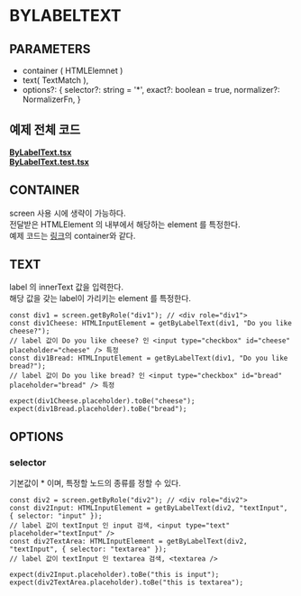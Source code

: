 # BYLABELTEXT

## PARAMETERS

- container ( HTMLElemnet )
- text( TextMatch ),
- options?: {
  selector?: string = '\*',
  exact?: boolean = true,
  normalizer?: NormalizerFn,
  }

## 예제 전체 코드

**[ByLabelText.tsx](./ByLabelText.tsx)**<br/>
**[ByLabelText.test.tsx](./ByLabelText.test.tsx)**<br/>

## CONTAINER

screen 사용 시에 생략이 가능하다. <br/>
전달받은 HTMLElement 의 내부에서 해당하는 element 를 특정한다. <br/>
예제 코드는 [링크](../1-1.ByRole/README.md)의 container와 같다. <br/>

## TEXT

label 의 innerText 값을 입력한다. <br/>
해당 값을 갖는 label이 가리키는 element 를 특정한다. <br/>

```tsx
const div1 = screen.getByRole("div1"); // <div role="div1">
const div1Cheese: HTMLInputElement = getByLabelText(div1, "Do you like cheese?");
// label 값이 Do you like cheese? 인 <input type="checkbox" id="cheese" placeholder="cheese" /> 특정
const div1Bread: HTMLInputElement = getByLabelText(div1, "Do you like bread?");
// label 값이 Do you like bread? 인 <input type="checkbox" id="bread" placeholder="bread" /> 특정

expect(div1Cheese.placeholder).toBe("cheese");
expect(div1Bread.placeholder).toBe("bread");
```

## OPTIONS

### selector

기본값이 \* 이며, 특정할 노드의 종류를 정할 수 있다. <br/>

```tsx
const div2 = screen.getByRole("div2"); // <div role="div2">
const div2Input: HTMLInputElement = getByLabelText(div2, "textInput", { selector: "input" });
// label 값이 textInput 인 input 검색, <input type="text" placeholder="textInput" />
const div2TextArea: HTMLInputElement = getByLabelText(div2, "textInput", { selector: "textarea" });
// label 값이 textInput 인 textarea 검색, <textarea />

expect(div2Input.placeholder).toBe("this is input");
expect(div2TextArea.placeholder).toBe("this is textarea");
```
